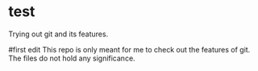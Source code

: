 # test
Trying out git and its features. 

#first edit
This repo is only meant for me to check out the features of git. The files do not hold any significance. 

